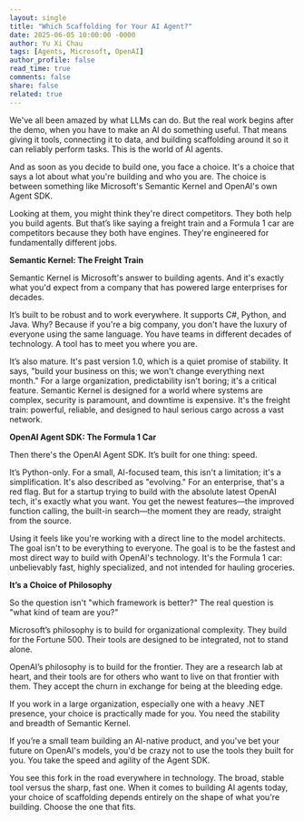 ```yaml
---
layout: single
title: "Which Scaffolding for Your AI Agent?"
date: 2025-06-05 10:00:00 -0000
author: Yu Xi Chau
tags: [Agents, Microsoft, OpenAI]
author_profile: false
read_time: true
comments: false
share: false
related: true
---
```


We've all been amazed by what LLMs can do. But the real work begins after the demo, when you have to make an AI do something useful. That means giving it tools, connecting it to data, and building scaffolding around it so it can reliably perform tasks. This is the world of AI agents.

And as soon as you decide to build one, you face a choice. It's a choice that says a lot about what you're building and who you are. The choice is between something like Microsoft's Semantic Kernel and OpenAI's own Agent SDK.

Looking at them, you might think they're direct competitors. They both help you build agents. But that’s like saying a freight train and a Formula 1 car are competitors because they both have engines. They're engineered for fundamentally different jobs.

**Semantic Kernel: The Freight Train**

Semantic Kernel is Microsoft's answer to building agents. And it's exactly what you'd expect from a company that has powered large enterprises for decades.

It’s built to be robust and to work everywhere. It supports C#, Python, and Java. Why? Because if you're a big company, you don't have the luxury of everyone using the same language. You have teams in different decades of technology. A tool has to meet you where you are.

It’s also mature. It's past version 1.0, which is a quiet promise of stability. It says, "build your business on this; we won't change everything next month." For a large organization, predictability isn't boring; it's a critical feature. Semantic Kernel is designed for a world where systems are complex, security is paramount, and downtime is expensive. It's the freight train: powerful, reliable, and designed to haul serious cargo across a vast network.

**OpenAI Agent SDK: The Formula 1 Car**

Then there's the OpenAI Agent SDK. It’s built for one thing: speed.

It’s Python-only. For a small, AI-focused team, this isn't a limitation; it's a simplification. It's also described as "evolving." For an enterprise, that's a red flag. But for a startup trying to build with the absolute latest OpenAI tech, it's exactly what you want. You get the newest features—the improved function calling, the built-in search—the moment they are ready, straight from the source.

Using it feels like you're working with a direct line to the model architects. The goal isn't to be everything to everyone. The goal is to be the fastest and most direct way to build with OpenAI's technology. It's the Formula 1 car: unbelievably fast, highly specialized, and not intended for hauling groceries.

**It’s a Choice of Philosophy**

So the question isn't "which framework is better?" The real question is "what kind of team are you?"

Microsoft’s philosophy is to build for organizational complexity. They build for the Fortune 500. Their tools are designed to be integrated, not to stand alone.

OpenAI’s philosophy is to build for the frontier. They are a research lab at heart, and their tools are for others who want to live on that frontier with them. They accept the churn in exchange for being at the bleeding edge.

If you work in a large organization, especially one with a heavy .NET presence, your choice is practically made for you. You need the stability and breadth of Semantic Kernel.

If you’re a small team building an AI-native product, and you've bet your future on OpenAI's models, you'd be crazy not to use the tools they built for you. You take the speed and agility of the Agent SDK.

You see this fork in the road everywhere in technology. The broad, stable tool versus the sharp, fast one. When it comes to building AI agents today, your choice of scaffolding depends entirely on the shape of what you're building. Choose the one that fits.